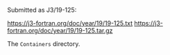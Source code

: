 Submitted as J3/19-125:

https://j3-fortran.org/doc/year/19/19-125.txt
https://j3-fortran.org/doc/year/19/19-125.tar.gz

The `Containers` directory.
